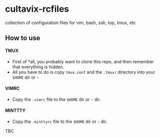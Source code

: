 # cultavix-rcfiles
collection of configuration files for vim, bash, ssh, top, tmux, etc

## How to use


#### TMUX

* First of *all, you probably want to clone this repo, and then remember that everything is hidden. 
* All you have to do is copy `tmux.conf` and the `.tmux/` directory into your `$HOME` dir or `~`

#### VIMRC

* Copy the `.vimrc` file to the `$HOME` dir or `~` dir.

#### MINTTTY

* Copy the `.minttyrc` file to the `$HOME` dir or `~` dir.


TBC
